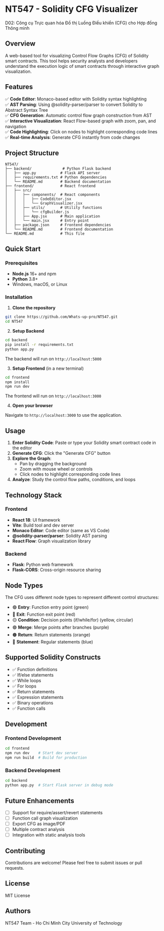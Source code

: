 # NT547 - Solidity CFG Visualizer
D02: Công cụ Trực quan hóa Đồ thị Luồng Điều khiển (CFG) cho Hợp đồng Thông minh

## Overview

A web-based tool for visualizing Control Flow Graphs (CFG) of Solidity smart contracts. This tool helps security analysts and developers understand the execution logic of smart contracts through interactive graph visualization.

## Features

✅ **Code Editor**: Monaco-based editor with Solidity syntax highlighting  
✅ **AST Parsing**: Using @solidity-parser/parser to convert Solidity to Abstract Syntax Tree  
✅ **CFG Generation**: Automatic control flow graph construction from AST  
✅ **Interactive Visualization**: React Flow-based graph with zoom, pan, and navigation  
✅ **Code Highlighting**: Click on nodes to highlight corresponding code lines  
✅ **Real-time Analysis**: Generate CFG instantly from code changes  

## Project Structure

```
NT547/
├── backend/              # Python Flask backend
│   ├── app.py           # Flask API server
│   ├── requirements.txt # Python dependencies
│   └── README.md        # Backend documentation
├── frontend/            # React frontend
│   ├── src/
│   │   ├── components/  # React components
│   │   │   ├── CodeEditor.jsx
│   │   │   └── GraphVisualizer.jsx
│   │   ├── utils/       # Utility functions
│   │   │   └── cfgBuilder.js
│   │   ├── App.jsx      # Main application
│   │   └── main.jsx     # Entry point
│   ├── package.json     # Frontend dependencies
│   └── README.md        # Frontend documentation
└── README.md            # This file
```

## Quick Start

### Prerequisites

- **Node.js** 16+ and npm
- **Python** 3.8+
- Windows, macOS, or Linux

### Installation

1. **Clone the repository**
```bash
git clone https://github.com/Whats-up-pro/NT547.git
cd NT547
```

2. **Setup Backend**
```bash
cd backend
pip install -r requirements.txt
python app.py
```

The backend will run on `http://localhost:5000`

3. **Setup Frontend** (in a new terminal)
```bash
cd frontend
npm install
npm run dev
```

The frontend will run on `http://localhost:3000`

4. **Open your browser**

Navigate to `http://localhost:3000` to use the application.

## Usage

1. **Enter Solidity Code**: Paste or type your Solidity smart contract code in the editor
2. **Generate CFG**: Click the "Generate CFG" button
3. **Explore the Graph**: 
   - Pan by dragging the background
   - Zoom with mouse wheel or controls
   - Click nodes to highlight corresponding code lines
4. **Analyze**: Study the control flow paths, conditions, and loops

## Technology Stack

### Frontend
- **React 18**: UI framework
- **Vite**: Build tool and dev server
- **Monaco Editor**: Code editor (same as VS Code)
- **@solidity-parser/parser**: Solidity AST parsing
- **React Flow**: Graph visualization library

### Backend
- **Flask**: Python web framework
- **Flask-CORS**: Cross-origin resource sharing

## Node Types

The CFG uses different node types to represent different control structures:

- 🟢 **Entry**: Function entry point (green)
- 🔴 **Exit**: Function exit point (red)
- 🟡 **Condition**: Decision points (if/while/for) (yellow, circular)
- 🟣 **Merge**: Merge points after branches (purple)
- 🟠 **Return**: Return statements (orange)
- 🔵 **Statement**: Regular statements (blue)

## Supported Solidity Constructs

- ✅ Function definitions
- ✅ If/else statements
- ✅ While loops
- ✅ For loops
- ✅ Return statements
- ✅ Expression statements
- ✅ Binary operations
- ✅ Function calls

## Development

### Frontend Development
```bash
cd frontend
npm run dev    # Start dev server
npm run build  # Build for production
```

### Backend Development
```bash
cd backend
python app.py  # Start Flask server in debug mode
```

## Future Enhancements

- [ ] Support for require/assert/revert statements
- [ ] Function call graph visualization
- [ ] Export CFG as image/PDF
- [ ] Multiple contract analysis
- [ ] Integration with static analysis tools

## Contributing

Contributions are welcome! Please feel free to submit issues or pull requests.

## License

MIT License

## Authors

NT547 Team - Ho Chi Minh City University of Technology